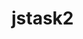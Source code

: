 # jstask2
<!DOCTYPE html>
<html lang="en">
<head>
    <meta charset="UTF-8">
    <meta name="viewport" content="width=device-width, initial-scale=1.0">
    <title>Document</title>
</head>
<body>
    <script>

 //task-1 
         var a=+prompt("enter time")
         if (a<=11){
           console.log("morning");
         }else if (a>=11 && a<=17){
            console.log("afternoon");
         }else if (a>=17 && a<=21){
         console.log("evening");
         }else if(a>=21 && a<=24){
            console.log(" night");
         }
         else{
         console.log("in valid");
         }

        //task-2 )

         var a=+prompt("enter a")
         var b=+prompt("enter b")
         var c=+prompt("enter c")
         if (a>b && a>c){
            alert("a is greater")
         }
         else if(b>a && b>c){
            alert("b is greater")
         }
          else{
            alert("c is greater ")
         }

        //task-3 
         var a=+prompt("enter a")
         var b=+prompt("enter b")
         if (a>b){
         alert("a is greater")
         }
         else{
         alert("in valid")
         }
       //task-4 

         var z=+prompt("enter a day")
         if (z==0){
         alert("sunday")
         }
         else if (z==1){
         alert("monday")
         }
         else if(z==2){
        alert("tuesday")
         }
         else if(z==3){
            alert("wednesday")
         }
         else if(z==4){
        alert("thursday")
         }
         else if(z==5){
            alert("friday")
         }
         else if(z==6){
            alert("saturday")
         }
         else{
         alert("in valid")
         }
           //task-5 
         var month=+prompt("enter a month")
         switch(month){
            case 1:
            alert("januaray");
            break;
         case 2:
            alert("febuary");
         break;
            case 3:
            alert("march");
            break;
            case 4:
            alert("april");
            break;
            case 5:
            alert("may");
            break;
            case 6:
            alert("june");
            break;
            case 7:
            alert("july");
            break;
            case 8:
            alert("august");
            break;
            case 9:
            alert("september");
            break;
            case 10:
            alert("october");
            break;
            case 11:
            alert("november");
            break;
            case 12:
            alert("december");
           break;
            default:
           alert("in valid")
         }
       //task-6 
         var a=+prompt("enter a")
         var b=+prompt("enter b")
         var c=prompt("enter c")
         if (c=="+"){
         alert(a+b)
         }
         else if(c=="-"){
         alert(a-b)
         }
         else if (c=="/")
         {
         alert(a/b)
         }
        else if(c=="*")
         {
            alert(a*b)
         }
         else if(c=="%")
        {
        alert(a%b)  
         }
         else
         {
            alert("in valid oparator")
         }


        //task-7 
         var a=prompt("enter a")
         if (a%2==0){
           alert("even")
         } 
         else{
           alert("odd")
         }

        //task-8
         var a=+prompt("enter  num")
         if (a%1==1) {
            alert("prime num")
         }
         else{
         alert("in valid prime")
         }

    </script>
</body>
</html>



</script>

</body>
</html
